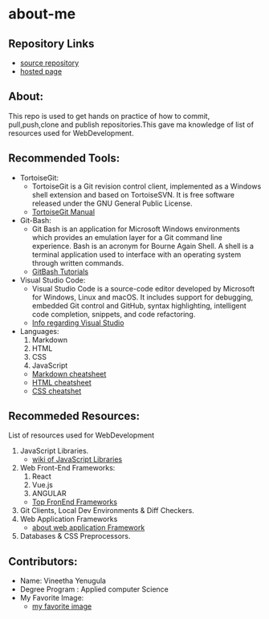 #  about-me
## Repository Links
   * [source repository](https://github.com/vineetha1996/about-me)
   * [hosted page](https://vineetha1996.github.io/about-me/)
## About:
   This repo is used to get hands on practice of how to commit, pull,push,clone and publish repositories.This gave ma knowledge of list of resources used for WebDevelopment.
## Recommended Tools:
   * TortoiseGit:
     * TortoiseGit is a Git revision control client, implemented as a Windows shell extension and based on TortoiseSVN. It is free software released under the GNU General Public License.
     * [TortoiseGit Manual](https://tortoisegit.org/docs/tortoisegit/)
   * Git-Bash:
     * Git Bash is an application for Microsoft Windows environments which provides an emulation layer for a Git command line experience. Bash is an acronym for Bourne Again Shell. A shell is a terminal application used to interface with an operating system through written commands.
     * [GitBash Tutorials](https://www.atlassian.com/git/tutorials/git-bash)
   * Visual Studio Code:
     * Visual Studio Code is a source-code editor developed by Microsoft for Windows, Linux and macOS. It includes support for debugging, embedded Git control and GitHub, syntax highlighting, intelligent code completion, snippets, and code refactoring.
     * [Info regarding Visual Studio](https://en.wikipedia.org/wiki/Visual_Studio_Code)
   * Languages:
     1. Markdown
     2. HTML
     3. CSS
     4. JavaScript
       * [Markdown cheatsheet](http://nestacms.com/docs/creating-content/markdown-cheat-sheet)
       * [HTML cheatsheet](http://www.simplehtmlguide.com/cheatsheet.php)
       * [CSS cheatshet](https://www.w3schools.com/cssref/)

## Recommeded Resources:   
   List of resources used for WebDevelopment
   1. JavaScript Libraries.
       * [wiki of JavaScript Libraries](https://en.wikipedia.org/wiki/List_of_JavaScript_libraries)
   2. Web Front-End Frameworks:
       1. React
       2. Vue.js 
       3. ANGULAR
       * [Top FronEnd Frameworks](https://existek.com/blog/top-front-end-frameworks-2020/) 
   3. Git Clients, Local Dev Environments & Diff Checkers.
   4. Web Application Frameworks
       * [about web application Framework](https://www.scnsoft.com/blog/web-application-framework) 
   5. Databases & CSS Preprocessors.
## Contributors:
   * Name: Vineetha Yenugula
   * Degree Program : Applied computer Science
   * My Favorite Image:
        * [my favorite image](https://github.com/vineetha1996/about-me/blob/master/IMG_1232.JPG)




